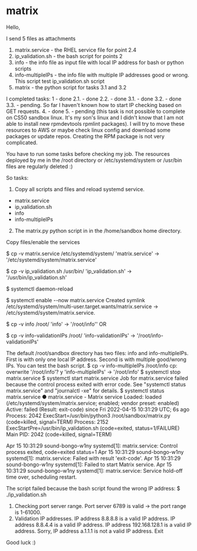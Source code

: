 # matrix

Hello,

I send 5 files as attachments
1. matrix.service - the RHEL service file for point 2.4
2. ip_validation.sh - the bash script for points 2
3. info - the info file as input file with local IP address for bash or python scripts
4. info-multipleIPs  - the info file with multiple IP addresses good or wrong. This script test ip_validation.sh script
5. matrix - the python script for tasks 3.1 and 3.2

I completed tasks:
1 - done
2.1. - done
2.2. - done
3.1. - done
3.2. - done
3.3. - pending. So far I haven't known how to start IP checking based on GET requests. 
4. - done
5. - pending (this task is not possible to complete on CS50 sandbox linux. It's my son's linux and I didn't know that I am not able to install new rpmdevtools rpmlint packages). I will try to move these resources to AWS or maybe check linux config and download some packages or update repos.
Creating the RPM package is not very complicated.
 
You have to run some tasks before checking my job.
The resources deployed by me in the /root directory or /etc/systemd/system or /usr/bin files are regularly deleted :)

So tasks:
1. Copy all scripts and files and reload systemd service.
- matrix.service
- ip_validation.sh
- info
- info-multipleIPs
2. The matrix.py python script in in the /home/sandbox home directory.

Copy files/enable the services

$ cp -v matrix.service /etc/systemd/system/
'matrix.service' -> '/etc/systemd/system/matrix.service'

$ cp -v ip_validation.sh /usr/bin/
'ip_validation.sh' -> '/usr/bin/ip_validation.sh'

$ systemctl daemon-reload

$ systemctl enable --now matrix.service
Created symlink /etc/systemd/system/multi-user.target.wants/matrix.service → /etc/systemd/system/matrix.service.

$ cp -v info /root/
'info' -> '/root/info''
OR

$ cp -v info-validationIPs /root/
'info-validationIPs' -> '/root/info-validationIPs'

The default /root/sandbox directory has two files: info and info-multipleIPs. First is with only one local IP address. Second is with multiple good/wrong IPs. You can test the bash script.
$ cp -v info-multipleIPs /root/info
cp: overwrite '/root/info'? y
'info-multipleIPs' -> '/root/info'
$ systemctl stop matrix.service
$ systemctl start matrix.service
Job for matrix.service failed because the control process exited with error code.
See "systemctl status matrix.service" and "journalctl -xe" for details.
$ systemctl status matrix.service
● matrix.service - Matrix service
   Loaded: loaded (/etc/systemd/system/matrix.service; enabled; vendor preset: enabled)
   Active: failed (Result: exit-code) since Fri 2022-04-15 10:31:29 UTC; 6s ago
  Process: 2042 ExecStart=/usr/bin/python3 /root/sandbox/matrix.py (code=killed, signal=TERM)
  Process: 2152 ExecStartPre=/usr/bin/ip_validation.sh (code=exited, status=1/FAILURE)
 Main PID: 2042 (code=killed, signal=TERM)

Apr 15 10:31:29 sound-bongo-w1ny systemd[1]: matrix.service: Control process exited, code=exited status=1
Apr 15 10:31:29 sound-bongo-w1ny systemd[1]: matrix.service: Failed with result 'exit-code'.
Apr 15 10:31:29 sound-bongo-w1ny systemd[1]: Failed to start Matrix service.
Apr 15 10:31:29 sound-bongo-w1ny systemd[1]: matrix.service: Service hold-off time over, scheduling restart.

The script failed because the bash script found the wrong IP address:
$ ./ip_validation.sh
1. Checking port server range.
Port server 6789 is valid -> the port range is 1-61000.
2. Validation IP addresses.
IP address 8.8.8.8 is a valid IP address.
IP address 8.8.4.4 is a valid IP address.
IP address 192.168.128.1 is a valid IP address.
Sorry, IP address a.1.1.1 is not a valid IP address. Exit

Good luck :)
